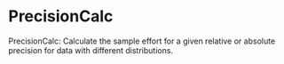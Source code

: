 # PrecisionCalc
PrecisionCalc: Calculate the sample effort for a given relative or absolute precision for data with different distributions.
